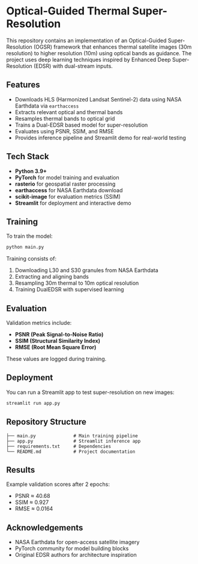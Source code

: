 # Optical-Guided Thermal Super-Resolution

This repository contains an implementation of an Optical-Guided Super-Resolution (OGSR) framework that enhances thermal satellite images (30m resolution) to higher resolution (10m) using optical bands as guidance. The project uses deep learning techniques inspired by Enhanced Deep Super-Resolution (EDSR) with dual-stream inputs.

## Features
- Downloads HLS (Harmonized Landsat Sentinel-2) data using NASA Earthdata via `earthaccess`
- Extracts relevant optical and thermal bands
- Resamples thermal bands to optical grid
- Trains a Dual-EDSR based model for super-resolution
- Evaluates using PSNR, SSIM, and RMSE
- Provides inference pipeline and Streamlit demo for real-world testing

## Tech Stack
- **Python 3.9+**
- **PyTorch** for model training and evaluation
- **rasterio** for geospatial raster processing
- **earthaccess** for NASA Earthdata download
- **scikit-image** for evaluation metrics (SSIM)
- **Streamlit** for deployment and interactive demo

## Training
To train the model:
```bash
python main.py
```
Training consists of:
1. Downloading L30 and S30 granules from NASA Earthdata
2. Extracting and aligning bands
3. Resampling 30m thermal to 10m optical resolution
4. Training DualEDSR with supervised learning

## Evaluation
Validation metrics include:
- **PSNR (Peak Signal-to-Noise Ratio)**
- **SSIM (Structural Similarity Index)**
- **RMSE (Root Mean Square Error)**

These values are logged during training.

## Deployment
You can run a Streamlit app to test super-resolution on new images:
```bash
streamlit run app.py
```

## Repository Structure
```
├── main.py              # Main training pipeline
├── app.py               # Streamlit inference app
├── requirements.txt     # Dependencies
└── README.md            # Project documentation
```

## Results
Example validation scores after 2 epochs:
- PSNR ≈ 40.68
- SSIM ≈ 0.927
- RMSE ≈ 0.0164

## Acknowledgements
- NASA Earthdata for open-access satellite imagery
- PyTorch community for model building blocks
- Original EDSR authors for architecture inspiration

